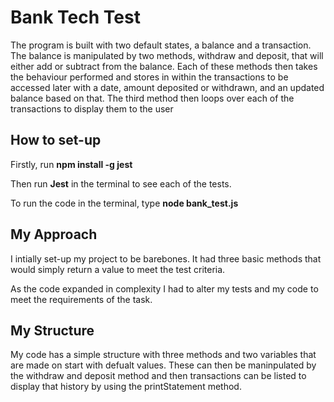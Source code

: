 # Bank Tech Test

The program is built with two default states, a balance and a transaction. The balance is manipulated by two methods, withdraw and deposit, that will either add or subtract from the balance. Each of these methods then takes the behaviour performed and stores in within the transactions to be accessed later with a date, amount deposited or withdrawn, and an updated balance based on that. The third method then loops over each of the transactions to display them to the user

## How to set-up

Firstly, run **npm install -g jest**

Then run **Jest** in the terminal to see each of the tests.

To run the code in the terminal, type **node bank_test.js**

## My Approach

I intially set-up my project to be barebones. It had three basic methods that would simply return a value to meet the test criteria. 

As the code expanded in complexity I had to alter my tests and my code to meet the requirements of the task.


## My Structure 

My code has a simple structure with three methods and two variables that are made on start with defualt values. These can then be maninpulated by the withdraw and deposit method and then transactions can be listed to display that history by using the printStatement method.